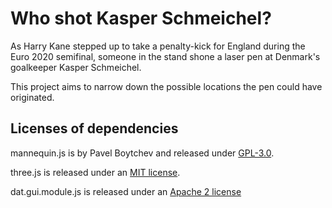 # Who shot Kasper Schmeichel?

As Harry Kane stepped up to take a penalty-kick for England during the Euro 2020 semifinal, someone in the stand shone a laser pen at Denmark's goalkeeper Kasper Schmeichel.

This project aims to narrow down the possible locations the pen could have originated.

## Licenses of dependencies

mannequin.js is by Pavel Boytchev and released under [GPL-3.0](https://www.gnu.org/licenses/gpl-3.0.en.html).

three.js is released under an [MIT license](https://github.com/mrdoob/three.js/blob/dev/LICENSE).

dat.gui.module.js is released under an [Apache 2 license](http://www.apache.org/licenses/LICENSE-2.0)


